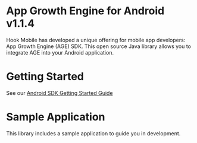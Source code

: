 # App Growth Engine for Android v1.1.4

Hook Mobile has developed a unique offering for mobile app developers: App Growth Engine (AGE) SDK.
This open source Java library allows you to integrate AGE into your Android application.


# Getting Started

See our <a href="http://hookmobile.com/android-tutorial.html" target="_blank">Android SDK Getting Started Guide</a>


# Sample Application

This library includes a sample application to guide you in development.

